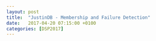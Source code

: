 ```yaml
---
layout: post
title:  "JustinDB - Membership and Failure Detection"
date:   2017-04-20 07:15:00 +0100
categories: [DSP2017]
---
```


[justindb]: https://github.com/speedcom/JustinDB
